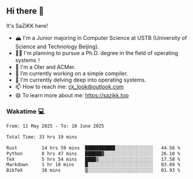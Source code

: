 ## Hi there 👋

It's SaZiKK here!

- 🏔️ I'm a Junior majoring in Computer Science  at USTB (University of Science and Technology Beijing).
- 🧑‍🎓 I'm planning to pursue a Ph.D. degree in the field of operating systems！
- 🚀 I'm a OIer and ACMer.
- 🔭 I’m currently working on a simple compiler.
- 🌱 I'm currently delving deep into operating systems.
- 📫 How to reach me: ck_look@outlook.com
- 😄 To learn more about me: https://sazikk.top

  
<!--
**SaZiKK/SaZiKK** is a ✨ _special_ ✨ repository because its `README.md` (this file) appears on your GitHub profile.

Here are some ideas to get you started:

- 🔭 I’m currently working on ...
- 🌱 I’m currently learning ...
- 👯 I’m looking to collaborate on ...
- 🤔 I’m looking for help with ...
- 💬 Ask me about ...
- 📫 How to reach me: ...
- 😄 Pronouns: ...
- ⚡ Fun fact: ...
-->

### Wakatime 💻

<!--START_SECTION:waka-->

```txt
From: 11 May 2025 - To: 10 June 2025

Total Time: 33 hrs 19 mins

Rust         14 hrs 59 mins  ███████████░░░░░░░░░░░░░░   44.56 %
Python       8 hrs 47 mins   ██████▓░░░░░░░░░░░░░░░░░░   26.10 %
TeX          5 hrs 54 mins   ████▒░░░░░░░░░░░░░░░░░░░░   17.58 %
Markdown     1 hr 18 mins    █░░░░░░░░░░░░░░░░░░░░░░░░   03.89 %
BibTeX       38 mins         ▒░░░░░░░░░░░░░░░░░░░░░░░░   01.93 %
```

<!--END_SECTION:waka-->
